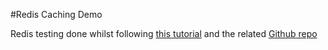 #Redis Caching Demo

Redis testing done whilst following [this tutorial](http://www.victorareba.com/tutorials/speed-your-rails-app-with-model-caching-using-redis) and the related [Github repo](https://github.com/theareba/snippet)
